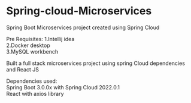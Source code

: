 # Spring-cloud-Microservices
Spring Boot Microservices project created using Spring Cloud 

Pre Requisites:
1.Intellij idea <br>
2.Docker desktop<br>
3.MySQL workbench<br>

Built a full stack microservices project using spring Cloud dependencies and React JS

Dependencies used:<br>
Spring Boot 3.0.0x with Spring Cloud 2022.0.1 <br>
React with axios library <br>
